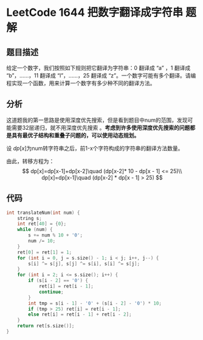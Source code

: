 # LeetCode 1644 把数字翻译成字符串 题解

## 题目描述

给定一个数字，我们按照如下规则把它翻译为字符串：0 翻译成 “a” ，1 翻译成 “b”，……，11 翻译成 “l”，……，25 翻译成 “z”。一个数字可能有多个翻译。请编程实现一个函数，用来计算一个数字有多少种不同的翻译方法。



## 分析

这道题我的第一思路是使用深度优先搜索，但是看到题目中num的范围，发现可能需要32层递归，就不用深度优先搜索 。**考虑到许多使用深度优先搜索的问题都是具有最优子结构和重叠子问题的，可以使用动态规划。**

设 $dp[x]$为num转字符串之后，前1-x个字符构成的字符串的翻译方法数量。

由此，转移方程为：
$$
dp[x]=dp[x-1]+dp[x-2]\quad (dp[x-2]* 10 - dp[x - 1] <= 25)\\
dp[x]=dp[x-1]\quad (dp[x-2] * dp[x - 1] > 25)
$$


## 代码

```c++
int translateNum(int num) {
    string s;
    int ret[40] = {0};
    while (num) {
        s += num % 10 + '0';
        num /= 10;
    }
    ret[0] = ret[1] = 1;
    for (int i = 0, j = s.size() - 1; i < j; i++, j--) {
        s[i] ^= s[j], s[j] ^= s[i], s[i] ^= s[j];
    }
    for (int i = 2; i <= s.size(); i++) {
        if (s[i - 2] == '0') {
            ret[i] = ret[i - 1];
            continue;
        }
        int tmp = s[i - 1] - '0' + (s[i - 2] - '0') * 10;
        if (tmp > 25) ret[i] = ret[i - 1];
        else ret[i] = ret[i - 1] + ret[i - 2];
    }
    return ret[s.size()];
}
```



